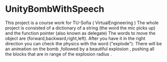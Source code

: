 # UnityBombWithSpeech
This project is a course work for TU-Sofia ( VirtualEngineering ) 
The whole project is consisted of a dictionary of a string (the word the mic picks up) and the function pointer (also known as delegate)
The words to move the object are (forward,backward,right,left). 
After you have it in the right direction  you can check the physics with the word ("explode"). There will be an animation on the bomb ,followed by a beautiful explosion , pushing all the blocks
that are in range of the explosion radius . 
